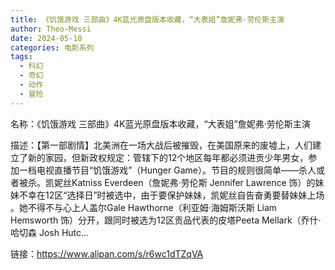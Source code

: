 ```yaml
---
title: 《饥饿游戏 三部曲》4K蓝光原盘版本收藏，“大表姐”詹妮弗·劳伦斯主演
author: Theo-Messi
date: 2024-05-10
categories: 电影系列
tags:
  - 科幻
  - 奇幻
  - 动作
  - 冒险
---
```


名称：《饥饿游戏 三部曲》4K蓝光原盘版本收藏，“大表姐”詹妮弗·劳伦斯主演

描述：【第一部剧情】北美洲在一场大战后被摧毁，在美国原来的废墟上，人们建立了新的家园，但新政权规定：管辖下的12个地区每年都必须进贡少年男女，参加一档电视直播节目“饥饿游戏”（Hunger Game）。节目的规则很简单——杀人或者被杀。凯妮丝Katniss Everdeen（詹妮弗·劳伦斯 Jennifer Lawrence 饰）的妹妹不幸在12区“选择日”时被选中，由于要保护妹妹，凯妮丝自告奋勇要替妹妹上场 。她不得不与心上人盖尔Gale Hawthorne（利亚姆·海姆斯沃斯 Liam Hemsworth 饰）分开，跟同时被选为12区贡品代表的皮塔Peeta Mellark（乔什·哈切森 Josh Hutc...

链接：https://www.alipan.com/s/r6wc1dTZqVA
